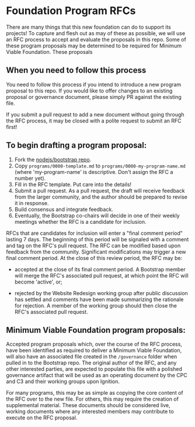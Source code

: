 # Foundation Program RFCs

There are many things that this new foundation can do to support its projects! To capture and flesh out as may of these as possible, we will use an RFC process to accept and evaluate the proposals in this repo. Some of these program proposals may be determined to be required for Minimum Viable Foundation. These proposals

## When you need to follow this process

You need to follow this process if you intend to introduce a new program proposal to this repo. If you would like to offer changes to an existing proposal or governance document, please simply PR against the existing file.

If you submit a pull request to add a new document without going through the RFC process, it may be closed with a polite request to submit an RFC first!

## To begin drafting a program proposal:

 1. Fork the [nodejs/bootstrap repo](https://github.com/nodejs/bootstrap).
 2. Copy `programs/0000-template.md` to `programs/0000-my-program-name.md` (where 'my-program-name' is descriptive. Don't assign the RFC a number yet).
 3. Fill in the RFC template. Put care into the details!
 4. Submit a pull request. As a pull request, the draft will receive feedback from the larger community, and the author should be prepared to revise it in response.
 5. Build consensus and integrate feedback.
 6. Eventually, the Bootstrap co-chairs will decide in one of their weekly meetings whether the RFC is a candidate for inclusion.

RFCs that are candidates for inclusion will enter a "final comment period" lasting 7 days. The beginning of this period will be signaled with a comment and tag on the RFC's pull request. The RFC can be modified based upon feedback from the community. Significant modifications may trigger a new final comment period. At the close of this review period, the RFC may be:

 * accepted at the close of its final comment period. A Bootstrap member will merge the RFC's associated pull request, at which point the RFC will become 'active', or;

 * rejected by the Website Redesign working group after public discussion has settled and comments have been made summarizing the rationale for rejection. A member of the working group should then close the RFC's associated pull request.

## Minimum Viable Foundation program proposals:

Accepted program proposals which, over the course of the RFC process, have been identified as required to deliver a Minimum Viable Foundation, will also have an associated file created in the `/governance` folder when pulled in to the Bootstrap repo. The original author of the RFC, and any other interested parties, are expected to populate this file with a polished governance artifact that will be used as an operating document by the CPC and C3 and their working groups upon Ignition.

For many programs, this may be as simple as copying the core content of the RFC over to the new file. For others, this may require the creation of supplemental material. These documents should be considered live, working documents where any interested members may contribute to execute on the RFC proposal.